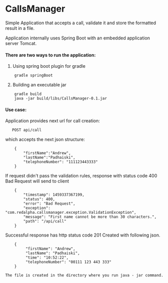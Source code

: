 # CallsManager
Simple Application that accepts a call, validate it and store the formatted result in a file.

Application internally uses Spring Boot with an embedded application server Tomcat.

#### There are two ways to run the application:

1. Using spring boot plugin for gradle

```
    gradle springBoot
```

2. Building an executable jar

```
    gradle build
    java -jar build/libs/CallsManager-0.1.jar
```

#### Use case:

Application provides next url for call creation:

```
   POST api/call
```

which accepts the next json structure:

```
    {
        "firstName":"Andrew",
        "lastName":"Padhaiski",
        "telephoneNumber": "111123443333"
    }

```

If request didn't pass the validation rules, response with status code 400 Bad Request will send to client

```
    {
        "timestamp": 1459337367199,
        "status": 400,
        "error": "Bad Request",
        "exception": "com.redalpha.callsmanager.exception.ValidationException",
        "message": "First name cannot be more than 30 characters.",
        "path": "/api/call"
    }
```

Successful response has http status code 201 Created with following json.

```
    {
         "firstName": "Andrew",
         "lastName": "Padhaiski",
         "time": "10:52:22",
         "telephoneNumber": "00111 123 443 333"
    }

The file is created in the directory where you run java - jar command.
